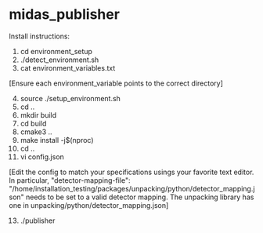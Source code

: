 # midas_publisher
Install instructions:
1. cd environment_setup
2. ./detect_environment.sh
3. cat environment_variables.txt
  
[Ensure each environment_variable points to the correct directory]

4. source ./setup_environment.sh
5. cd ..
6. mkdir build
7. cd build
8. cmake3 ..
9. make install -j$(nproc)
10. cd ..
11. vi  config.json

[Edit the config to match your specifications usings your favorite text editor. In particular, 
"detector-mapping-file": "/home/installation_testing/packages/unpacking/python/detector_mapping.json"
needs to be set to a valid detector mapping. The unpacking library has one in unpacking/python/detector_mapping.json]

13. ./publisher
